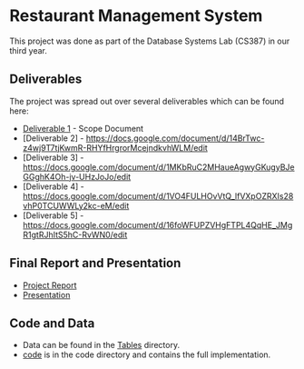 # Restaurant Management System  

This project was done as part of the Database Systems Lab (CS387) in our third year. 

## Deliverables  
The project was spread out over several deliverables which can be found here:  

- [Deliverable 1](https://docs.google.com/document/d/1FnyioBfU3OCG5oa1TRMePYhNZkhZcvEbpPk0jPS9zxA/edit?usp=sharing) - Scope Document
- [Deliverable 2] - https://docs.google.com/document/d/14BrTwc-z4wj9T7tjKwmR-RHYfHrgrorMcejndkvhWLM/edit
- [Deliverable 3] - https://docs.google.com/document/d/1MKbRuC2MHaueAgwyGKugyBJeGGghK4Oh-jv-UHzJoJo/edit
- [Deliverable 4] - https://docs.google.com/document/d/1VO4FULHOvVtQ_lfVXpOZRXIs28vhP0TCUWWLy2kc-eM/edit
- [Deliverable 5] - https://docs.google.com/document/d/16foWFUPZVHgFTPL4QqHE_JMgR1gtRJhItS5hC-RvWN0/edit

## Final Report and Presentation  

- [Project Report](https://docs.google.com/document/d/1FLYA2AX9k0VeQ2Yb5U007p73Je3Oslca3jQmoCT-9MU/edit?ts=6093de87#)
- [Presentation](https://docs.google.com/presentation/d/1OmmtPuc1QhljApG6R6h4JzRuNLK8QPBWMgNGr4RCr-o/edit#slide=id.p)

## Code and Data  
- Data can be found in the [Tables](Tables) directory.
- [code](code) is in the code directory and contains the full implementation.

